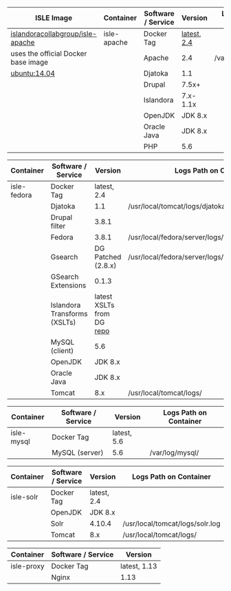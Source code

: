 | ISLE Image                          | Container    | Software / Service | Version       | Logs Path on Container |
| ------------                        | ------------ | ------------       | ------------- | -------------          |
| [islandoracollabgroup/isle-apache](https://hub.docker.com/r/islandoracollabgroup/isle-apache/) | isle-apache  | Docker Tag         | [latest, 2.4](https://github.com/Islandora-Collaboration-Group/ISLE/blob/master/apache/Dockerfile)   |                        |
| uses the official Docker base image |              | Apache             | 2.4           | /var/log/apache2/      |
| [ubuntu:14.04](https://hub.docker.com/_/ubuntu/)|              | Djatoka            | 1.1           |                        |
|                                     |              | Drupal             | 7.5x+         |                        |
|                                     |              | Islandora          | 7.x-1.1x      |                        |
|                                     |              | OpenJDK            | JDK 8.x       |                        |
|                                     |              | Oracle Java        | JDK 8.x       |                        |
|                                     |              | PHP                | 5.6           |                        |


| Container    | Software / Service           | Version            | Logs Path on Container                                          |
------------   | ------------                 | -------------      | -------------                                                   |
| isle-fedora  | Docker Tag                   | latest, 2.4        |                                                                 |
|              | Djatoka                      | 1.1                | /usr/local/tomcat/logs/djatoka.log                              |
|              | Drupal filter                | 3.8.1              |                                                                 |
|              | Fedora                       | 3.8.1              | /usr/local/fedora/server/logs/fedora.log                        |
|              | Gsearch                      | DG Patched (2.8.x) | /usr/local/fedora/server/logs/fedoragsearch.daily.log           |
|              | GSearch Extensions           | 0.1.3              |                                                                 |
|              | Islandora Transforms (XSLTs) | latest XSLTs from DG [repo](https://github.com/discoverygarden/islandora_transforms) |
|              | MySQL (client)               | 5.6                |                                                                 |
|              | OpenJDK                      | JDK 8.x            |                                                                 |
|              | Oracle Java                  | JDK 8.x            |                                                                 |
|              | Tomcat                       | 8.x                | /usr/local/tomcat/logs/                                         |


| Container    | Software / Service           | Version            | Logs Path on Container |
------------   | ------------                 | -------------      | -------------          |
| isle-mysql   | Docker Tag                   | latest, 5.6        |                        |
|              | MySQL (server)               | 5.6                | /var/log/mysql/        |

| Container    | Software / Service           | Version            | Logs Path on Container          |
------------   | ------------                 | -------------      | -------------                   |
| isle-solr    | Docker Tag                   | latest, 2.4        |                                 |
|              | OpenJDK                      | JDK 8.x            |                                 |
|              | Solr                         | 4.10.4             | /usr/local/tomcat/logs/solr.log |
|              | Tomcat                       | 8.x                | /usr/local/tomcat/logs/         |

| Container    | Software / Service           | Version            |
------------   | ------------                 | -------------      |
| isle-proxy   | Docker Tag                   | latest, 1.13       |
|              | Nginx                        | 1.13               |

